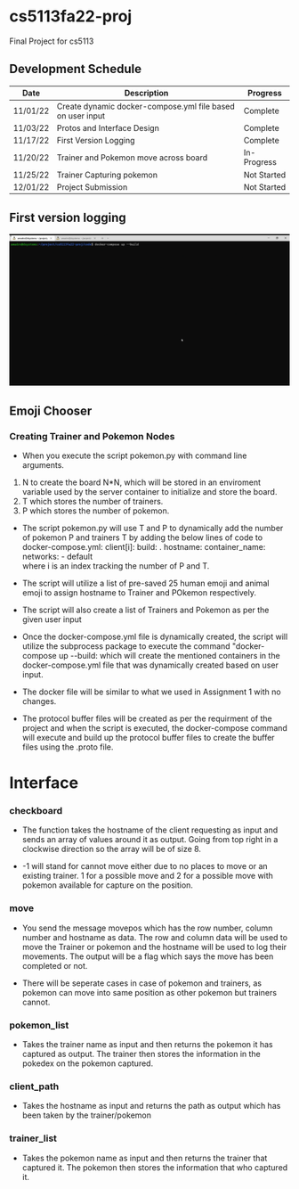 # cs5113fa22-proj
Final Project for cs5113


## Development Schedule

|Date|Description|Progress|
|-----|-----|------|
|11/01/22|Create dynamic docker-compose.yml file based on user input|Complete|
|11/03/22|Protos and Interface Design|Complete|
|11/17/22|First Version Logging|Complete|
|11/20/22|Trainer and Pokemon move across board|In-Progress|
|11/25/22|Trainer Capturing pokemon|Not Started|
|12/01/22|Project Submission|Not Started|


## First version logging

![](https://github.com/Aditya-Rohan-Singh/cs5113fa22-proj/blob/main/milestone3.gif)


## Emoji Chooser

### Creating Trainer and Pokemon Nodes

- When you execute the script pokemon.py with command line arguments.
1. N to create the board N\*N, which will be stored in an enviroment variable used by the server container to initialize and store the board.
2. T which stores the number of trainers.
3. P which stores the number of pokemon.

- The script pokemon.py will use T and P to dynamically add the number of pokemon P and trainers T by adding the below lines of code to docker-compose.yml:
client[i]:
    build: .
    hostname: <emoji>
    container_name: <emoji>
    networks:
      - default  
where i is an index tracking the number of P and T.

- The script will utilize a list of pre-saved 25 human emoji and animal emoji to assign hostname to Trainer and POkemon respectively.

- The script will also create a list of Trainers and Pokemon as per the given user input 

- Once the docker-compose.yml file is dynamically created, the script will utilize the subprocess package to execute the command "docker-compose up --build: which will create the mentioned containers in the docker-compose.yml file that was dynamically created based on user input.

- The docker file will be similar to what we used in Assignment 1 with no changes.

- The protocol buffer files will be created as per the requirment of the project and when the script is executed, the docker-compose command will execute and build up the protocol buffer files to create the buffer files using the .proto file.



# Interface 

### checkboard

- The function takes the hostname of the client requesting as input and sends an array of values around it as output. Going from top right in a clockwise direction so the array will be of size 8. 

- -1 will stand for cannot move either due to no places to move or an existing trainer. 1 for a possible move and 2 for a possible move with pokemon available for capture on the position.

### move

- You send the message movepos which has the row number, column number and hostname as data. The row and column data will be used to move the Trainer or pokemon and the hostname will be used to log their movements. The output will be a flag which says the move has been completed or not.

- There will be seperate cases in case of pokemon and trainers, as pokemon can move into same position as other pokemon but trainers cannot.
### pokemon\_list

- Takes the trainer name as input and then returns the pokemon it has captured as output. The trainer then stores the information in the pokedex on the pokemon captured.

### client\_path

- Takes the hostname as input and returns the path as output which has been taken by the trainer/pokemon

### trainer\_list

- Takes the pokemon name as input and then returns the trainer that captured it. The pokemon then stores the information that who captured it.
